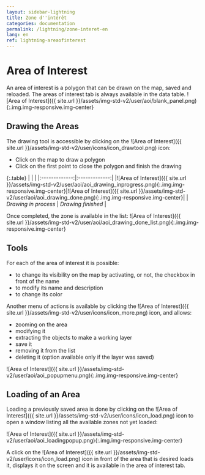 ```yaml
---
layout: sidebar-lightning
title: Zone d''intérêt
categories: documentation
permalink: /lightning/zone-interet-en
lang: en
ref: lightning-areaofinterest
---
```


# Area of Interest

An area of interest is a polygon that can be drawn on the map, saved and reloaded. The areas of interest tab is always available in the data table.
![Area of Interest]({{ site.url }}/assets/img-std-v2/user/aoi/blank_panel.png){:.img.img-responsive.img-center}

## Drawing the Areas

The drawing tool is accessible by clicking on the ![Area of Interest]({{ site.url }}/assets/img-std-v2/user/icons/icon_drawtool.png) icon:

- Click on the map to draw a polygon
- Click on the first point to close the polygon and finish the drawing

{:.table}
| | |
|:-------------:|:-------------:|
|![Area of Interest]({{ site.url }}/assets/img-std-v2/user/aoi/aoi_drawing_inprogress.png){:.img.img-responsive.img-center}|![Area of Interest]({{ site.url }}/assets/img-std-v2/user/aoi/aoi_drawing_done.png){:.img.img-responsive.img-center}|
| *Drawing in process* | *Drawing finished* |

Once completed, the zone is available in the list:
![Area of Interest]({{ site.url }}/assets/img-std-v2/user/aoi/aoi_drawing_done_list.png){:.img.img-responsive.img-center}

## Tools

For each of the area of interest it is possible:

- to change its visibility on the map by activating, or not, the checkbox in front of the name
- to modify its name and description
- to change its color

Another menu of actions is available by clicking the ![Area of Interest]({{ site.url }}/assets/img-std-v2/user/icons/icon_more.png) icon, and allows:

- zooming on the area
- modifying it
- extracting the objects to make a working layer
- save it
- removing it from the list
- deleting it (option available only if the layer was saved)

![Area of Interest]({{ site.url }}/assets/img-std-v2/user/aoi/aoi_popupmenu.png){:.img.img-responsive.img-center}

## Loading of an Area

Loading a previously saved area is done by clicking on the  ![Area of Interest]({{ site.url }}/assets/img-std-v2/user/icons/icon_load.png) icon to open a window listing all the available zones not yet loaded:

![Area of Interest]({{ site.url }}/assets/img-std-v2/user/aoi/aoi_loadingpopup.png){:.img.img-responsive.img-center}

A click on the ![Area of Interest]({{ site.url }}/assets/img-std-v2/user/icons/icon_load.png) icon in front of the area that is desired loads it, displays it on the screen and it is available in the area of interest tab.

